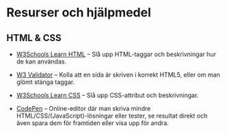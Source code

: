 # Resurser och hjälpmedel

## HTML & CSS
* [W3Schools Learn HTML](http://www.w3schools.com/html/default.asp) – Slå upp HTML-taggar och beskrivningar hur de kan användas.

* [W3 Validator](https://validator.w3.org/) – Kolla att en sida är skriven i korrekt HTML5, eller om man glömt stänga taggar.

* [W3Schools Learn CSS](http://www.w3schools.com/css/default.asp) – Slå upp CSS-attribut och beskrivningar.

* [CodePen](https://codepen.io/) – Online-editor där man skriva mindre HTML/CSS/(JavaScript)-lösningar eller tester, se resultat direkt och även spara dem för framtiden eller visa upp för andra.
